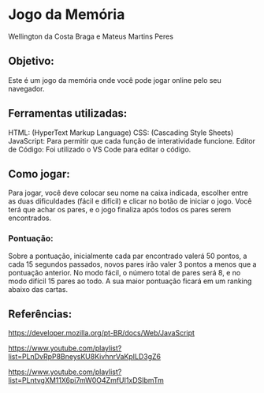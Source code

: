 # Jogo da Memória
Wellington da Costa Braga e Mateus Martins Peres

## Objetivo:
Este é um jogo da memória onde você pode jogar online pelo seu navegador.

## Ferramentas utilizadas:
HTML: (HyperText Markup Language)
CSS: (Cascading Style Sheets)
JavaScript: Para permitir que cada função de interatividade funcione.
Editor de Código: Foi utilizado o VS Code para editar o código.

## Como jogar:
Para jogar, você deve colocar seu nome na caixa indicada, escolher entre as duas dificuldades (fácil e difícil) e clicar no botão de iniciar o jogo. Você terá que achar os pares, e o jogo finaliza após todos os pares serem encontrados.

### Pontuação:

Sobre a pontuação, inicialmente cada par encontrado valerá 50 pontos, a cada 15 segundos passados, novos pares irão valer 3 pontos a menos que a pontuação anterior. No modo fácil, o número total de pares será 8, e no modo difícil 15 pares ao todo. A sua maior pontuação ficará em um ranking abaixo das cartas.

## Referências:

https://developer.mozilla.org/pt-BR/docs/Web/JavaScript 

https://www.youtube.com/playlist?list=PLnDvRpP8BneysKU8KivhnrVaKpILD3gZ6

https://www.youtube.com/playlist?list=PLntvgXM11X6pi7mW0O4ZmfUI1xDSIbmTm 

